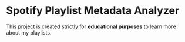 # Spotify Playlist Metadata Analyzer

This project is created strictly for **educational purposes** to learn more about my playlists.
